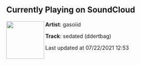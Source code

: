 ## Currently Playing on SoundCloud

[<img align="left" width="100" src="https://i1.sndcdn.com/artworks-KqKRNlWHRbjgYujP-y0S6rg-t500x500.jpg">](https://soundcloud.com/gasoiid/sedated)

**Artist**: gasoiid 

**Track**: sedated (ddertbag)

Last updated at 07/22/2021 12:53
